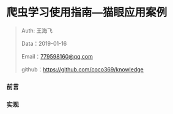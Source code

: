 # 爬虫学习使用指南—猫眼应用案例

> Auth: 王海飞
>
> Data：2019-01-16
>
> Email：779598160@qq.com
>
> github：https://github.com/coco369/knowledge 



### 前言



### 实现







#### 